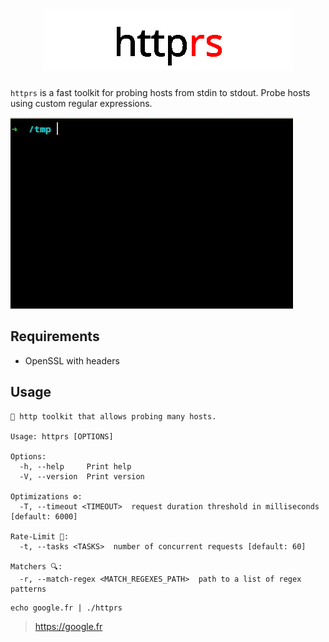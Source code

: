 <h1 align="center">
  <img src="docs/httprs.png" alt="httprs">
  <br>
</h1>

`httprs` is a fast toolkit for probing hosts from stdin to stdout.
Probe hosts using custom regular expressions.

![preview](docs/preview.gif)

## Requirements

* OpenSSL with headers

## Usage

```
🧨 http toolkit that allows probing many hosts.

Usage: httprs [OPTIONS]

Options:
  -h, --help     Print help
  -V, --version  Print version

Optimizations ⚙️:
  -T, --timeout <TIMEOUT>  request duration threshold in milliseconds [default: 6000]

Rate-Limit 🐌:
  -t, --tasks <TASKS>  number of concurrent requests [default: 60]

Matchers 🔍:
  -r, --match-regex <MATCH_REGEXES_PATH>  path to a list of regex patterns
```

```shell
echo google.fr | ./httprs
```

> https://google.fr
